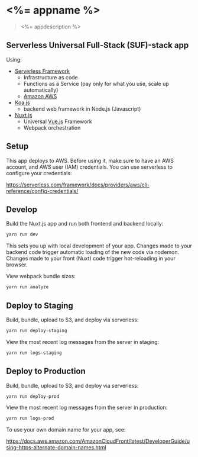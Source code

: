 # <%= appname %>

> <%= appdescription %>

## Serverless Universal Full-Stack (SUF)-stack app

Using:

- [Serverless Framework](https://serverless.com/framework/docs/providers/aws/guide/intro/)
  * Infrastructure as code
  * Functions as a Service (pay only for what you use, scale up automatically)
  * [Amazon AWS](https://aws.amazon.com/)
- [Koa.js](https://koajs.com/)
  * backend web framework in Node.js (Javascript)
- [Nuxt.js](https://nuxtjs.org/)
  * Universal [Vue.js](https://vuejs.org/) Framework
  * Webpack orchestration

## Setup

This app deploys to AWS.  Before using it, make sure to have an AWS account,
and AWS user (IAM) credentials.  You can use serverless to configure your credentials:

https://serverless.com/framework/docs/providers/aws/cli-reference/config-credentials/


## Develop

Build the Nuxt.js app and run both frontend and backend locally:

```bash
yarn run dev
```

This sets you up with local development of your app.  Changes made to your backend code
trigger automatic loading of the new code via nodemon.  Changes made to your front (Nuxt) code
trigger hot-reloading in your browser.

View webpack bundle sizes:

```bash
yarn run analyze
```

## Deploy to Staging

Build, bundle, upload to S3, and deploy via serverless:

```bash
yarn run deploy-staging
```

View the most recent log messages from the server in staging:

```bash
yarn run logs-staging
```

## Deploy to Production

Build, bundle, upload to S3, and deploy via serverless:

```bash
yarn run deploy-prod
```

View the most recent log messages from the server in production:

```bash
yarn run logs-prod
```

To use your own domain name for your app, see:

https://docs.aws.amazon.com/AmazonCloudFront/latest/DeveloperGuide/using-https-alternate-domain-names.html

